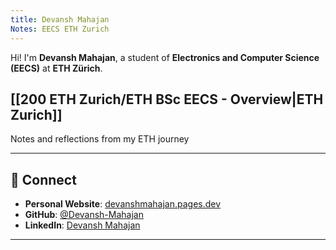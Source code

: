 ```yaml
---
title: Devansh Mahajan
Notes: EECS ETH Zurich
---
```

Hi! I'm **Devansh Mahajan**, a student of **Electronics and Computer Science (EECS)** at **ETH Zürich**.  

## [[200 ETH Zurich/ETH BSc EECS - Overview|ETH Zurich]]
Notes and reflections from my ETH journey 


---
## 🔗 Connect

- **Personal Website**: [devanshmahajan.pages.dev](https://devanshmahajan.pages.dev)
- **GitHub**: [@Devansh-Mahajan](https://github.com/Devansh-Mahajan)
- **LinkedIn**: [Devansh Mahajan](https://www.linkedin.com/in/devansh-mahajan-2b2b99185/)

---
